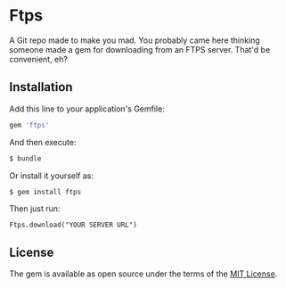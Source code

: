 # Ftps
A Git repo made to make you mad. You probably came here thinking someone made a gem for downloading from an FTPS server. That'd be convenient, eh?  

## Installation
Add this line to your application's Gemfile:

```ruby
gem 'ftps'
```

And then execute:
```bash
$ bundle
```

Or install it yourself as:
```bash
$ gem install ftps
```

Then just run:

```
Ftps.download("YOUR SERVER URL")
```

## License
The gem is available as open source under the terms of the [MIT License](http://opensource.org/licenses/MIT).

